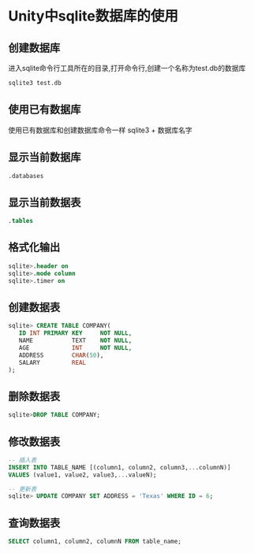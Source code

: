 # Unity中sqlite数据库的使用

## 创建数据库

进入sqlite命令行工具所在的目录,打开命令行,创建一个名称为test.db的数据库

```sql
sqlite3 test.db
```

## 使用已有数据库

使用已有数据库和创建数据库命令一样 sqlite3 + 数据库名字

## 显示当前数据库

```sql
.databases
```

## 显示当前数据表

```sql
.tables
```

## 格式化输出

```sql
sqlite>.header on
sqlite>.mode column
sqlite>.timer on
```

## 创建数据表

```sql
sqlite> CREATE TABLE COMPANY(
   ID INT PRIMARY KEY     NOT NULL,
   NAME           TEXT    NOT NULL,
   AGE            INT     NOT NULL,
   ADDRESS        CHAR(50),
   SALARY         REAL
);
```

## 删除数据表

```sql
sqlite>DROP TABLE COMPANY;
```

## 修改数据表

```sql
-- 插入表
INSERT INTO TABLE_NAME [(column1, column2, column3,...columnN)]
VALUES (value1, value2, value3,...valueN);

-- 更新表
sqlite> UPDATE COMPANY SET ADDRESS = 'Texas' WHERE ID = 6;
```

## 查询数据表

```sql
SELECT column1, column2, columnN FROM table_name;
```